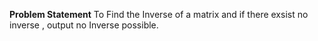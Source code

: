 **Problem Statement**
 To Find the Inverse of a matrix and if there exsist no inverse , output no Inverse possible.

